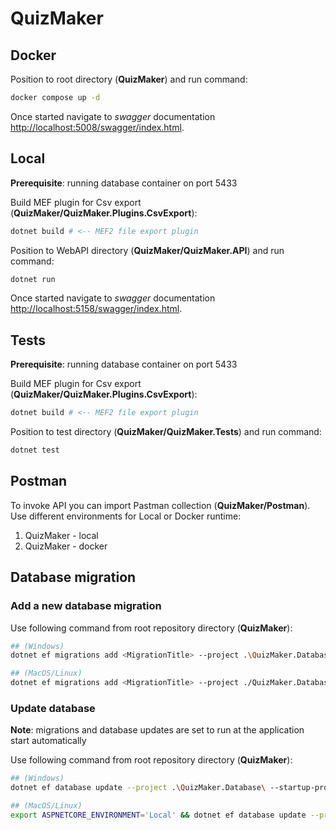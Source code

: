 # QuizMaker

## Docker
Position to root directory (**QuizMaker**) and run command:
```bash
docker compose up -d
```
Once started navigate to _swagger_ documentation [http://localhost:5008/swagger/index.html](http://localhost:5008/swagger/index.html).

## Local
__Prerequisite__: running database container on port 5433

Build MEF plugin for Csv export (**QuizMaker/QuizMaker.Plugins.CsvExport**):
```bash
dotnet build # <-- MEF2 file export plugin
```

Position to WebAPI directory (**QuizMaker/QuizMaker.API**) and run command:
```bash
dotnet run
```
Once started navigate to _swagger_ documentation [http://localhost:5158/swagger/index.html](http://localhost:5158/swagger/index.html).

## Tests
__Prerequisite__: running database container on port 5433

Build MEF plugin for Csv export (**QuizMaker/QuizMaker.Plugins.CsvExport**):
```bash
dotnet build # <-- MEF2 file export plugin
```

Position to test directory (**QuizMaker/QuizMaker.Tests**) and run command:
```bash
dotnet test
```
## Postman
To invoke API you can import Pastman collection (**QuizMaker/Postman**). Use different environments for Local or Docker runtime:
1. QuizMaker - local
2. QuizMaker - docker

## Database migration
### Add a new database migration
Use following command from root repository directory (**QuizMaker**):
```bash
## (Windows)
dotnet ef migrations add <MigrationTitle> --project .\QuizMaker.Database\ --startup-project .\QuizMaker.API\
```

```bash
## (MacOS/Linux)
dotnet ef migrations add <MigrationTitle> --project ./QuizMaker.Database/ --startup-project ./QuizMaker.API/
```

### Update database
__Note__: migrations and database updates are set to run at the application start automatically

Use following command from root repository directory (**QuizMaker**):
```bash
## (Windows)
dotnet ef database update --project .\QuizMaker.Database\ --startup-project .\QuizMaker.API\
```

```bash
## (MacOS/Linux)
export ASPNETCORE_ENVIRONMENT='Local' && dotnet ef database update --project ./QuizMaker.Database/ --startup-project ./QuizMaker.API/
```

